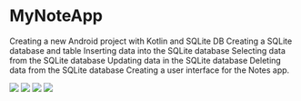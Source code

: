 # MyNoteApp

Creating a new Android project with Kotlin and SQLite DB Creating a SQLite database
and table Inserting data into the SQLite database Selecting data from the SQLite database
Updating data in the SQLite database Deleting data from the SQLite database Creating a user interface for the Notes app.

<img src="https://raw.githubusercontent.com/wahyuhidayat-dev/MyNoteApp/main/assets/mainscreen.png?sanitize=true&raw=true" />
<img src="https://raw.githubusercontent.com/wahyuhidayat-dev/MyNoteApp/main/assets/addscreen.png?sanitize=true&raw=true" />
<img src="https://raw.githubusercontent.com/wahyuhidayat-dev/MyNoteApp/main/assets/editscreen.png?sanitize=true&raw=true" />
<img src="https://raw.githubusercontent.com/wahyuhidayat-dev/MyNoteApp/main/assets/deletenote.png?sanitize=true&raw=true" />
